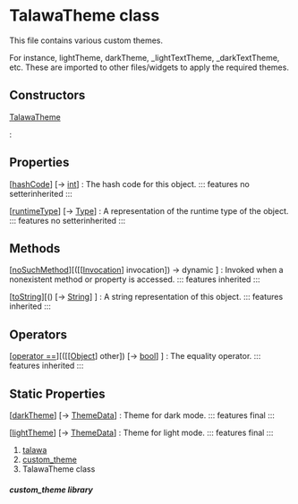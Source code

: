 
<div>

# TalawaTheme class

</div>


This file contains various custom themes.

For instance, lightTheme, darkTheme, \_lightTextTheme, \_darkTextTheme,
etc. These are imported to other files/widgets to apply the required
themes.



## Constructors

[TalawaTheme](../constants_custom_theme/TalawaTheme/TalawaTheme.html)

:   



## Properties

[[hashCode](https://api.flutter.dev/flutter/dart-core/Object/hashCode.html)] [→ [int](https://api.flutter.dev/flutter/dart-core/int-class.html)]
:   The hash code for this object.
    ::: features
    no setterinherited
    :::

[[runtimeType](https://api.flutter.dev/flutter/dart-core/Object/runtimeType.html)] [→ [Type](https://api.flutter.dev/flutter/dart-core/Type-class.html)]
:   A representation of the runtime type of the object.
    ::: features
    no setterinherited
    :::



## Methods

[[noSuchMethod](https://api.flutter.dev/flutter/dart-core/Object/noSuchMethod.html)][([[[Invocation](https://api.flutter.dev/flutter/dart-core/Invocation-class.html)] invocation]) → dynamic ]
:   Invoked when a nonexistent method or property is accessed.
    ::: features
    inherited
    :::

[[toString](https://api.flutter.dev/flutter/dart-core/Object/toString.html)][() [→ [String](https://api.flutter.dev/flutter/dart-core/String-class.html)] ]
:   A string representation of this object.
    ::: features
    inherited
    :::



## Operators

[[operator ==](https://api.flutter.dev/flutter/dart-core/Object/operator_equals.html)][([[[Object](https://api.flutter.dev/flutter/dart-core/Object-class.html)] other]) [→ [bool](https://api.flutter.dev/flutter/dart-core/bool-class.html)] ]
:   The equality operator.
    ::: features
    inherited
    :::



## Static Properties

[[darkTheme](../constants_custom_theme/TalawaTheme/darkTheme.html)] [→ [ThemeData](https://api.flutter.dev/flutter/material/ThemeData-class.html)]
:   Theme for dark mode.
    ::: features
    final
    :::

[[lightTheme](../constants_custom_theme/TalawaTheme/lightTheme.html)] [→ [ThemeData](https://api.flutter.dev/flutter/material/ThemeData-class.html)]
:   Theme for light mode.
    ::: features
    final
    :::







1.  [talawa](../index.html)
2.  [custom_theme](../constants_custom_theme/)
3.  TalawaTheme class

##### custom_theme library








